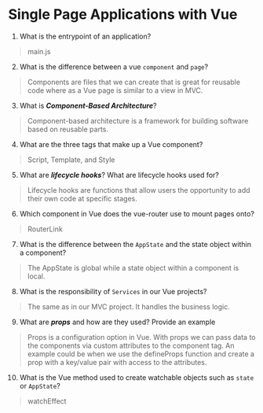 # Single Page Applications with Vue
01. What is the entrypoint of an application?

  > main.js

02. What is the difference between a vue `component` and `page`?

  > Components are files that we can create that is great for reusable code where as a Vue page is similar to a view in MVC.

03. What is ***Component-Based Architecture***?

  > Component-based architecture is a framework for building software based on reusable parts.

04. What are the three tags that make up a Vue component?

  > Script, Template, and Style

05. What are ***lifecycle hooks***? What are lifecycle hooks used for?

  > Lifecycle hooks are functions that allow users the opportunity to add their own code at specific stages.

06. Which component in Vue does the vue-router use to mount pages onto?

  > RouterLink

07. What is the difference between the `AppState` and the state object within a component?

  > The AppState is global while a state object within a component is local.

08. What is the responsibility of `Services` in our Vue projects?

  > The same as in our MVC project. It handles the business logic.

09. What are ***props*** and how are they used? Provide an example

  > Props is a configuration option in Vue. With props we can pass data to the components via custom attributes to the component tag. An example could be when we use the defineProps function and create a prop with a key/value pair with access to the attributes.

10. What is the Vue method used to create watchable objects such as `state` or `AppState`?

  > watchEffect
